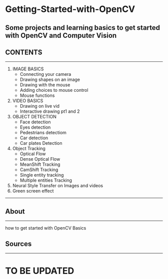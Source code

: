 # Getting-Started-with-OpenCV
Some projects and learning basics to get started with OpenCV and Computer Vision 
---
## CONTENTS
---
1. IMAGE BASICS
    * Connecting your camera
    * Drawing shapes on an image
    * Drawing with the mouse
    * Adding choices to mouse control
    * Mouse functions
2. VIDEO BASICS
    * Drawing on live vid
    * Interactive drawing pt1 and 2
3. OBJECT DETECTION
    * Face detection
    * Eyes detection
    * Pedestrians detectiom
    * Car detection
    * Car plates Detection
4. Object Tracking
    * Optical Flow
    * Dense Optical Flow
    * MeanShift Tracking
    * CamShift Tracking
    * Single entity tracking
    * Multiple entities Tracking
5. Neural Style Transfer on Images and videos
6. Green screen effect
---
## About
---
how to get started with OpenCV Basics

## Sources
---

# **TO BE UPDATED**
